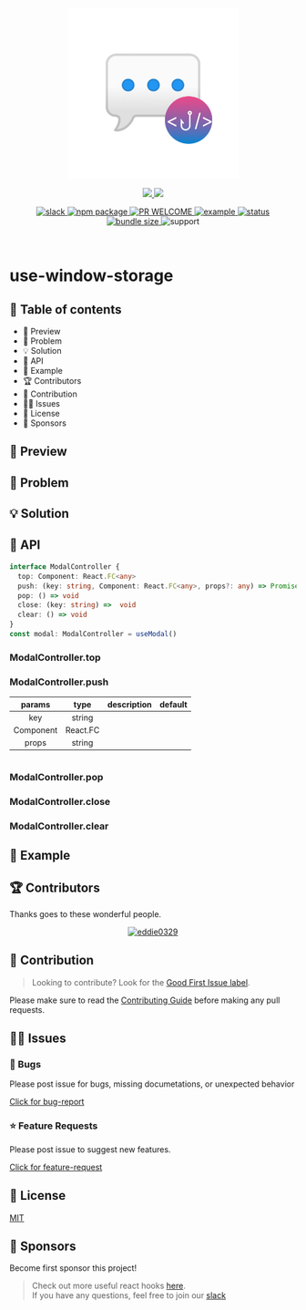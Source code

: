 <p align='center'>
    <img src='/static/logo.png' width="300px" />
</p>

<p align='center'>
    <a href="https://github.com/ReactUsefulHooks/use-window-storage/blob/main/README.md">
        <img src="https://img.shields.io/badge/-ENGLISH-blueviolet?style=for-the-badge" />
    </a>
    <a href="https://github.com/ReactUsefulHooks/use-window-storage/blob/main/readme/README.ko.md">
        <img src="https://img.shields.io/badge/-KOREAN-violet?style=for-the-badge"/>
    </a>
</p>

<p align='center'>
  <!-- slack -->
  <a target="_blank" href="https://reactusefulhooks.slack.com">
    <img src="https://img.shields.io/badge/slack-reactusefulhooks-9cf.svg?logo=slack" alt="slack" />
  </a>
  <!-- package version -->
  <a target="_blank" href="https://npmjs.com/package/@react-useful-hooks/use-window-storage">
    <img src="https://img.shields.io/npm/v/@react-useful-hooks/use-window-storage" alt="npm package">
  </a>
  <!-- pull request -->
  <a target="_blank" href="https://github.com/ReactUsefulHooks/use-window-storage/pulls">
    <img src="https://img.shields.io/badge/PRs-welcome-lightgrey.svg?style=flat-square" alt="PR WELCOME" />
  </a>
  <!-- example -->
  <a target="_blank" href="https://github.com/ReactUsefulHooks/use-window-storage/tree/main/packages/playground">
    <img src="https://img.shields.io/badge/%F0%9F%92%A1-examples-ff615b.svg?style=flat-square" alt="example" />
  </a>
  <!-- downloads -->
  <a target="_blank" href="http://npm-stat.com/charts.html?package=@react-useful-hooks/use-window-storage&from=2023-04-07">
    <img src="https://img.shields.io/npm/dm/@react-useful-hooks/use-window-storage.svg?style=flat-square" alt="status" />
  </a>
  <!-- bundle size -->
  <a target="_blank" href=https://img.shields.io/bundlephobia/minzip/@react-useful-hooks/use-window-storage?color=blue>
    <img src="https://img.shields.io/bundlephobia/minzip/@react-useful-hooks/use-window-storage?color=yellow" alt="bundle size" />
  </a>
  <!-- supports -->
  <a>
    <img src="https://img.shields.io/badge/support-esm,cjs-black" alt="support" />
  </a>
</p>
<br />

# use-window-storage

## 📌 Table of contents

- 🔮 Preview
- 🚧 Problem
- 💡 Solution
- 🌈 API
- 📝 Example
- 🏆 Contributors
- 🚀 Contribution
- 🧑‍💻 Issues
- 🚧 License
- 🦄 Sponsors

## 🔮 Preview

## 🚧 Problem

## 💡 Solution

## 🌈 API

```typescript
interface ModalController {
  top: Component: React.FC<any>
  push: (key: string, Component: React.FC<any>, props?: any) => Promise<unknown>
  pop: () => void
  close: (key: string) =>  void
  clear: () => void
}
const modal: ModalController = useModal()
```

### ModalController.top

### ModalController.push

|  params   |   type   | description | default |
| :-------: | :------: | :---------: | :-----: |
|    key    |  string  |             |         |
| Component | React.FC |             |         |
|   props   |  string  |             |         |


```typescript

```

### ModalController.pop

### ModalController.close

### ModalController.clear

## 📝 Example

## 🏆 Contributors

Thanks goes to these wonderful people.

<p align='center'>
  <a target="_blank" href="https://github.com/eddie0329"><img width="150" src="https://github.com/eddie0329.png" alt="eddie0329"></a>
</p>

## 🚀 Contribution

> Looking to contribute? Look for the [Good First Issue label](https://github.com/ReactUsefulHooks/use-window-storage/issues?q=is%3Aopen+is%3Aissue+label%3A%22good+first+issue%22).

Please make sure to read the [Contributing Guide](https://github.com/ReactUsefulHooks/use-window-storage/blob/main/CONTRIBUTING.md) before making any pull requests.

## 🧑‍💻 Issues

### 🐛 Bugs

Please post issue for bugs, missing documetations, or unexpected behavior

[Click for bug-report](https://github.com/ReactUsefulHooks/use-window-storage/issues/new?assignees=&labels=bug&template=bug-report.md)

### ⭐️ Feature Requests

Please post issue to suggest new features.

[Click for feature-request](https://github.com/ReactUsefulHooks/use-window-storage/issues/new?assignees=&labels=enhancement&template=feature-request.md)

## 🚧 License

[MIT](https://opensource.org/licenses/MIT)

## 🦄 Sponsors

Become first sponsor this project!

> Check out more useful react hooks [here](https://github.com/ReactUsefulHooks). <br />
> If you have any questions, feel free to join our [slack](https://reactusefulhooks.slack.com)
